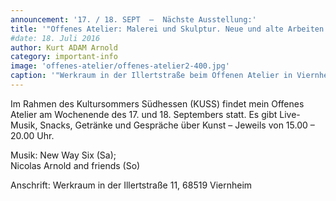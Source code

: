 ```yaml
---
announcement: '17. / 18. SEPT  –  Nächste Ausstellung:'
title: '"Offenes Atelier: Malerei und Skulptur. Neue und alte Arbeiten."'
#date: 18. Juli 2016
author: Kurt ADAM Arnold
category: important-info
image: 'offenes-atelier/offenes-atelier2-400.jpg'
caption: '"Werkraum in der Illertstraße beim Offenen Atelier in Viernheim"'
---
```


Im Rahmen des Kultursommers Südhessen (KUSS) findet mein Offenes Atelier am Wochenende des 17. und 18. Septembers statt. Es gibt Live-Musik, Snacks, Getränke und Gespräche über Kunst – Jeweils von 15.00 – 20.00 Uhr.


Musik: New Way Six (Sa); <br>Nicolas Arnold and friends (So)

Anschrift: Werkraum in der Illertstraße 11, 68519 Viernheim
